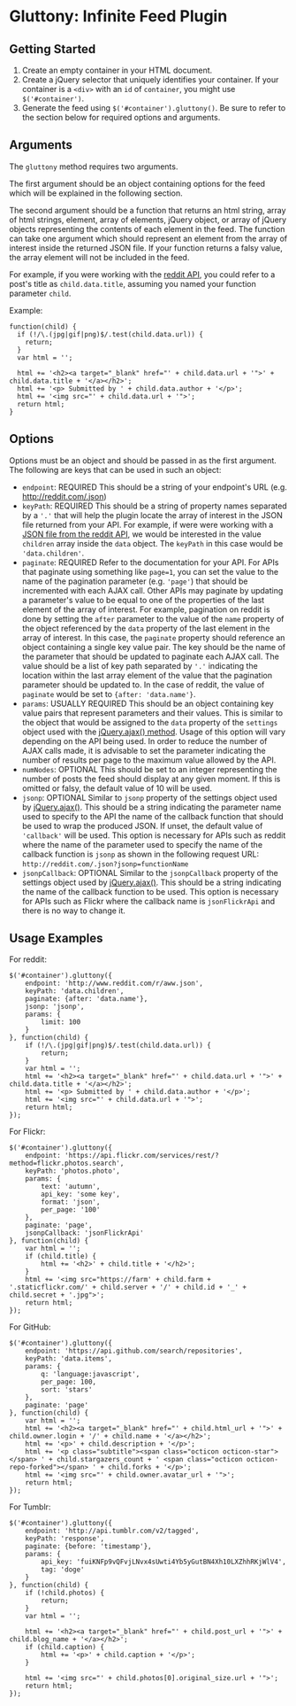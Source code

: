 # Gluttony: Infinite Feed Plugin

## Getting Started

1. Create an empty container in your HTML document.
2. Create a jQuery selector that uniquely identifies your container. If your container is a `<div>` with an `id` of `container`, you might use `$('#container')`.
3. Generate the feed using `$('#container').gluttony()`. Be sure to refer to the section below for required options and arguments.

## Arguments

The `gluttony` method requires two arguments.

The first argument should be an object containing options for the feed which will be explained in the following section.

The second argument should be a function that returns an html string, array of html strings, element, array of elements, jQuery object, or array of jQuery objects representing the contents of each element in the feed. The function can take one argument which should represent an element from the array of interest inside the returned JSON file. If your function returns a falsy value, the array element will not be included in the feed.

For example, if you were working with the [reddit API](http://www.reddit.com/.json), you could refer to a post's title as `child.data.title`, assuming you named your function parameter `child`.

Example:

```
function(child) {
  if (!/\.(jpg|gif|png)$/.test(child.data.url)) {
    return;
  }
  var html = '';

  html += '<h2><a target="_blank" href="' + child.data.url + '">' + child.data.title + '</a></h2>';
  html += '<p> Submitted by ' + child.data.author + '</p>';
  html += '<img src="' + child.data.url + '">';
  return html;
}
```

## Options
Options must be an object and should be passed in as the first argument. The following are keys that can be used in such an object:

* `endpoint`: REQUIRED This should be a string of your endpoint's URL (e.g. http://reddit.com/.json)
* `keyPath`: REQUIRED This should be a string of property names separated by a `'.'` that will help the plugin locate the array of interest in the JSON file returned from your API. For example, if were were working with a [JSON file from the reddit API](http://reddit.com/.json), we would be interested in the value `children` array inside the `data` object. The `keyPath` in this case would be `'data.children'`.
* `paginate`: REQUIRED Refer to the documentation for your API. For APIs that paginate using something like `page=1`, you can set the value to the name of the pagination parameter (e.g. `'page'`) that should be incremented with each AJAX call. Other APIs may paginate by updating a parameter's value to be equal to one of the properties of the last element of the array of interest. For example, pagination on reddit is done by setting the `after` parameter to the value of the `name` property of the object referenced by the `data` property of the last element in the array of interest. In this case, the `paginate` property should reference an object containing a single key value pair. The key should be the name of the parameter that should be updated to paginate each AJAX call. The value should be a list of key path separated by `'.'` indicating the location within the last array element of the value that the pagination parameter should be updated to. In the case of reddit, the value of `paginate` would be set to `{after: 'data.name'}`.
* `params`: USUALLY REQUIRED This should be an object containing key value pairs that represent parameters and their values. This is similar to the object that would be assigned to the `data` property of the `settings` object used with the [jQuery.ajax() method](http://api.jquery.com/jquery.ajax/). Usage of this option will vary depending on the API being used. In order to reduce the number of AJAX calls made, it is advisable to set the parameter indicating the number of results per page to the maximum value allowed by the API.
* `numNodes`: OPTIONAL This should be set to an integer representing the number of posts the feed should display at any given moment. If this is omitted or falsy, the default value of 10 will be used.
* `jsonp`: OPTIONAL Similar to `jsonp` property of the settings object used by [jQuery.ajax()](http://api.jquery.com/jquery.ajax/). This should be a string indicating the parameter name used to specify to the API the name of the callback function that should be used to wrap the produced JSON. If unset, the default value of `'callback'` will be used. This option is necessary for APIs such as reddit where the name of the parameter used to specify the name of the callback function is `jsonp` as shown in the following request URL: `http://reddit.com/.json?jsonp=functionName`
* `jsonpCallback`: OPTIONAL Similar to the `jsonpCallback` property of the settings object used by [jQuery.ajax()](htt://api.jquery.com/jquery.ajax/). This should be a string indicating the name of the callback function to be used. This option is necessary for APIs such as Flickr where the callback name is `jsonFlickrApi` and there is no way to change it.

## Usage Examples
For reddit:

```
$('#container').gluttony({
    endpoint: 'http://www.reddit.com/r/aww.json',
    keyPath: 'data.children',
    paginate: {after: 'data.name'},
    jsonp: 'jsonp',
    params: {
        limit: 100
    }
}, function(child) {
    if (!/\.(jpg|gif|png)$/.test(child.data.url)) {
        return;
    }
    var html = '';
	html += '<h2><a target="_blank" href="' + child.data.url + '">' + child.data.title + '</a></h2>';
	html += '<p> Submitted by ' + child.data.author + '</p>';
	html += '<img src="' + child.data.url + '">';
	return html;
});
```

For Flickr:

```
$('#container').gluttony({
	endpoint: 'https://api.flickr.com/services/rest/?method=flickr.photos.search',
	keyPath: 'photos.photo',
	params: {
	    text: 'autumn',
	    api_key: 'some key',
	    format: 'json',
	    per_page: '100'
	},
	paginate: 'page',
	jsonpCallback: 'jsonFlickrApi'
}, function(child) {
	var html = '';
	if (child.title) {
	    html += '<h2>' + child.title + '</h2>';
	}
	html += '<img src="https://farm' + child.farm + '.staticflickr.com/' + child.server + '/' + child.id + '_' + child.secret + '.jpg">';
	return html;
});	    
```

For GitHub: 

```
$('#container').gluttony({
    endpoint: 'https://api.github.com/search/repositories',
    keyPath: 'data.items',
    params: {
    	q: 'language:javascript',
    	per_page: 100,
    	sort: 'stars'	    
    },
    paginate: 'page'
}, function(child) {
    var html = '';
    html += '<h2><a target="_blank" href="' + child.html_url + '">' + child.owner.login + '/' + child.name + '</a></h2>';
    html += '<p>' + child.description + '</p>';
    html += '<p class="subtitle"><span class="octicon octicon-star"></span> ' + child.stargazers_count + ' <span class="octicon octicon-repo-forked"></span> ' + child.forks + '</p>';
    html += '<img src="' + child.owner.avatar_url + '">';
    return html;
});	    
```

For Tumblr:

```
$('#container').gluttony({
    endpoint: 'http://api.tumblr.com/v2/tagged',
    keyPath: 'response',
    paginate: {before: 'timestamp'},
    params: {
    	api_key: 'fuiKNFp9vQFvjLNvx4sUwti4Yb5yGutBN4Xh10LXZhhRKjWlV4',
    	tag: 'doge'		    
    }
}, function(child) {
    if (!child.photos) {
    	return;
    }
    var html = '';
    
    html += '<h2><a target="_blank" href="' + child.post_url + '">' + child.blog_name + '</a></h2>';
    if (child.caption) {
    	html += '<p>' + child.caption + '</p>';
    }

    html += '<img src="' + child.photos[0].original_size.url + '">';
    return html;
}); 
```